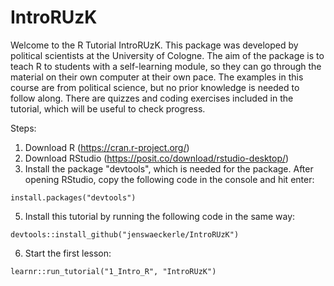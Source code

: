 # IntroRUzK
Welcome to the R Tutorial IntroRUzK. This package was developed by political scientists at the University of Cologne. 
The aim of the package is to teach R to students with a self-learning module, so they can go through the material on their own computer at their own pace.
The examples in this course are from political science, but no prior knowledge is needed to follow along.
There are quizzes and coding exercises included in the tutorial, which will be useful to check progress.

Steps:
1. Download R (https://cran.r-project.org/)
2. Download RStudio (https://posit.co/download/rstudio-desktop/)
3. Install the package "devtools", which is needed for the package. After opening RStudio, copy the following code in the console and hit enter:
```
install.packages("devtools")
```
5. Install this tutorial by running the following code in the same way:
```
devtools::install_github("jenswaeckerle/IntroRUzK")
```
6. Start the first lesson:
```
learnr::run_tutorial("1_Intro_R", "IntroRUzK")
```
